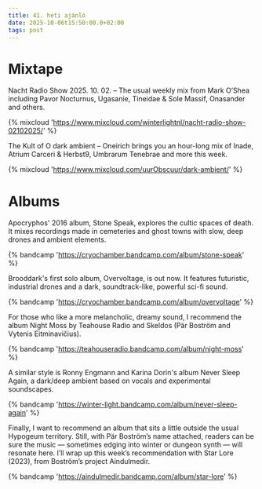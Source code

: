 ```yaml
---
title: 41. heti ajánló
date: 2025-10-06t15:50:00.0+02:00
tags: post
---
```


# Mixtape

Nacht Radio Show 2025. 10. 02. – The usual weekly mix from Mark O’Shea including Pavor Nocturnus, Ugasanie, Tineidae & Sole Massif, Onasander and others.

{% mixcloud 'https://www.mixcloud.com/winterlightnl/nacht-radio-show-02102025/' %}

The Kult of O dark ambient – ​​Oneirich brings you an hour-long mix of Inade, Atrium Carceri & Herbst9, Umbrarum Tenebrae and more this week.

{% mixcloud 'https://www.mixcloud.com/uurObscuur/dark-ambient/' %}

# Albums

Apocryphos' 2016 album, Stone Speak, explores the cultic spaces of death. It mixes recordings made in cemeteries and ghost towns with slow, deep drones and ambient elements.

{% bandcamp 'https://cryochamber.bandcamp.com/album/stone-speak' %}

Brooddark's first solo album, Overvoltage, is out now. It features futuristic, industrial drones and a dark, soundtrack-like, powerful sci-fi sound.

{% bandcamp 'https://cryochamber.bandcamp.com/album/overvoltage' %}

For those who like a more melancholic, dreamy sound, I recommend the album Night Moss by Teahouse Radio and Skeldos (Pär Boström and Vytenis Eitminavičius).

{% bandcamp 'https://teahouseradio.bandcamp.com/album/night-moss' %}

A similar style is Ronny Engmann and Karina Dorin's album Never Sleep Again, a dark/deep ambient based on vocals and experimental soundscapes.

{% bandcamp 'https://winter-light.bandcamp.com/album/never-sleep-again' %}

Finally, I want to recommend an album that sits a little outside the usual Hypogeum territory. Still, with Pär Boström’s name attached, readers can be sure the music — sometimes edging into winter or dungeon synth — will resonate here. I’ll wrap up this week’s recommendation with Star Lore (2023), from Boström’s project Aindulmedir.

{% bandcamp 'https://aindulmedir.bandcamp.com/album/star-lore' %}
